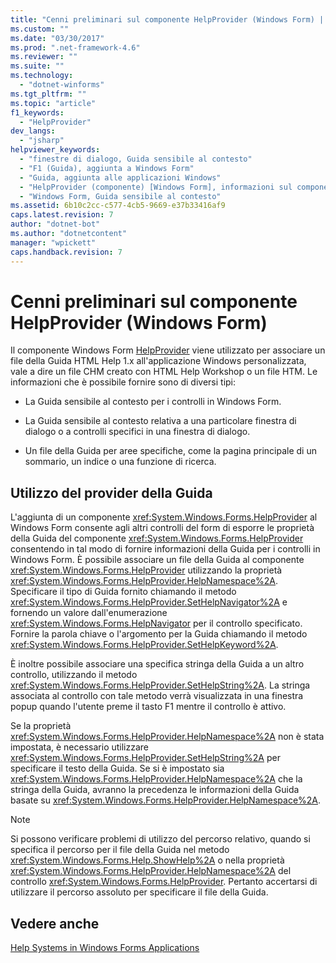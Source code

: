 ```yaml
---
title: "Cenni preliminari sul componente HelpProvider (Windows Form) | Microsoft Docs"
ms.custom: ""
ms.date: "03/30/2017"
ms.prod: ".net-framework-4.6"
ms.reviewer: ""
ms.suite: ""
ms.technology: 
  - "dotnet-winforms"
ms.tgt_pltfrm: ""
ms.topic: "article"
f1_keywords: 
  - "HelpProvider"
dev_langs: 
  - "jsharp"
helpviewer_keywords: 
  - "finestre di dialogo, Guida sensibile al contesto"
  - "F1 (Guida), aggiunta a Windows Form"
  - "Guida, aggiunta alle applicazioni Windows"
  - "HelpProvider (componente) [Windows Form], informazioni sul componente HelpProvider"
  - "Windows Form, Guida sensibile al contesto"
ms.assetid: 6b10c2cc-c577-4cb5-9669-e37b33416af9
caps.latest.revision: 7
author: "dotnet-bot"
ms.author: "dotnetcontent"
manager: "wpickett"
caps.handback.revision: 7
---
```

# Cenni preliminari sul componente HelpProvider (Windows Form)
Il componente Windows Form [HelpProvider](../../../../docs/framework/winforms/controls/helpprovider-component-windows-forms.md) viene utilizzato per associare un file della Guida HTML Help 1.x all'applicazione Windows personalizzata, vale a dire un file CHM creato con HTML Help Workshop o un file HTM.  Le informazioni che è possibile fornire sono di diversi tipi:  
  
-   La Guida sensibile al contesto per i controlli in Windows Form.  
  
-   La Guida sensibile al contesto relativa a una particolare finestra di dialogo o a controlli specifici in una finestra di dialogo.  
  
-   Un file della Guida per aree specifiche, come la pagina principale di un sommario, un indice o una funzione di ricerca.  
  
## Utilizzo del provider della Guida  
 L'aggiunta di un componente <xref:System.Windows.Forms.HelpProvider> al Windows Form consente agli altri controlli del form di esporre le proprietà della Guida del componente <xref:System.Windows.Forms.HelpProvider> consentendo in tal modo di fornire informazioni della Guida per i controlli in Windows Form.  È possibile associare un file della Guida al componente <xref:System.Windows.Forms.HelpProvider> utilizzando la proprietà <xref:System.Windows.Forms.HelpProvider.HelpNamespace%2A>.  Specificare il tipo di Guida fornito chiamando il metodo <xref:System.Windows.Forms.HelpProvider.SetHelpNavigator%2A> e fornendo un valore dall'enumerazione <xref:System.Windows.Forms.HelpNavigator> per il controllo specificato.  Fornire la parola chiave o l'argomento per la Guida chiamando il metodo <xref:System.Windows.Forms.HelpProvider.SetHelpKeyword%2A>.  
  
 È inoltre possibile associare una specifica stringa della Guida a un altro controllo, utilizzando il metodo <xref:System.Windows.Forms.HelpProvider.SetHelpString%2A>.  La stringa associata al controllo con tale metodo verrà visualizzata in una finestra popup quando l'utente preme il tasto F1 mentre il controllo è attivo.  
  
 Se la proprietà <xref:System.Windows.Forms.HelpProvider.HelpNamespace%2A> non è stata impostata, è necessario utilizzare <xref:System.Windows.Forms.HelpProvider.SetHelpString%2A> per specificare il testo della Guida.  Se si è impostato sia <xref:System.Windows.Forms.HelpProvider.HelpNamespace%2A> che la stringa della Guida, avranno la precedenza le informazioni della Guida basate su <xref:System.Windows.Forms.HelpProvider.HelpNamespace%2A>.  
  
> [!NOTE]
>  Si possono verificare problemi di utilizzo del percorso relativo, quando si specifica il percorso per il file della Guida nel metodo <xref:System.Windows.Forms.Help.ShowHelp%2A> o nella proprietà <xref:System.Windows.Forms.HelpProvider.HelpNamespace%2A> del controllo <xref:System.Windows.Forms.HelpProvider>.  Pertanto accertarsi di utilizzare il percorso assoluto per specificare il file della Guida.  
  
## Vedere anche  
 [Help Systems in Windows Forms Applications](../../../../docs/framework/winforms/advanced/help-systems-in-windows-forms-applications.md)